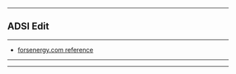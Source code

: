 
***

## ADSI Edit

***

* [forsenergy.com reference](https://forsenergy.com/en-us/adam/html/9c257be0-d40b-4c59-8c67-6215f38c7edb.htm)


***
***
